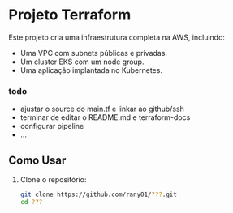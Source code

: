 # Projeto Terraform

Este projeto cria uma infraestrutura completa na AWS, incluindo:
- Uma VPC com subnets públicas e privadas.
- Um cluster EKS com um node group.
- Uma aplicação implantada no Kubernetes.

### todo
- ajustar o source do main.tf e linkar ao github/ssh
- terminar de editar o README.md e terraform-docs
- configurar pipeline
- ...

## Como Usar

1. Clone o repositório:
   ```bash
   git clone https://github.com/rany01/???.git
   cd ???